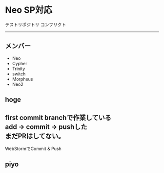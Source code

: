# Neo SP対応
テストリポジトリ
コンフリクト


---

## メンバー
* Neo
* Cypher
* Trinity
* switch
* Morpheus
* Neo2

## hoge
first commit branchで作業している<br>
add -> commit -> pushした<br>
まだPRはしてない。<br>
---
WebStormでCommit & Push
## piyo

